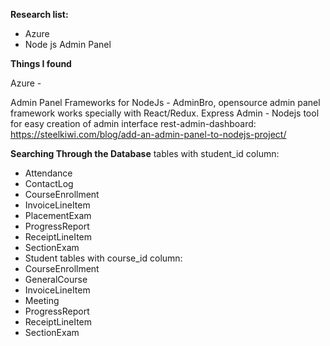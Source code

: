**Research list:**
- Azure
- Node js Admin Panel 

**Things I found**

Azure - 

Admin Panel Frameworks for NodeJs - AdminBro, opensource admin panel framework works specially with React/Redux. 
Express Admin - Nodejs tool for easy creation of admin interface
rest-admin-dashboard: https://steelkiwi.com/blog/add-an-admin-panel-to-nodejs-project/


**Searching Through the Database**
tables with student_id column:
- Attendance
- ContactLog
- CourseEnrollment
- InvoiceLineItem
- PlacementExam
- ProgressReport
- ReceiptLineItem
- SectionExam
- Student
tables with course_id column:
- CourseEnrollment
- GeneralCourse
- InvoiceLineItem
- Meeting
- ProgressReport
- ReceiptLineItem
- SectionExam
